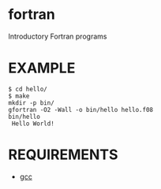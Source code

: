 # fortran

Introductory Fortran programs

# EXAMPLE

```
$ cd hello/
$ make
mkdir -p bin/
gfortran -O2 -Wall -o bin/hello hello.f08
bin/hello
 Hello World!
```

# REQUIREMENTS

* [gcc](https://gcc.gnu.org)
